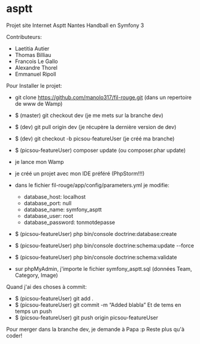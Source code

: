 asptt
=====

Projet site Internet Asptt Nantes Handball en Symfony 3

Contributeurs:
  - Laetitia Autier
  - Thomas Billiau
  - Francois Le Gallo
  - Alexandre Thorel
  - Emmanuel Ripoll

Pour Installer le projet:
  - git clone https://github.com/manolo317/fil-rouge.git  (dans un repertoire de www de Wamp)
  - $ (master) git checkout dev (je me mets sur la branche dev)
  - $ (dev) git pull origin dev (je récupère la dernière version de dev)
  - $ (dev) git checkout -b picsou-featureUser (je créé ma branche)
  - $ (picsou-featureUser) composer update (ou composer.phar update)
  - je lance mon Wamp
  - je créé un projet avec mon IDE préféré (PhpStorm!!!)
  - dans le fichier fil-rouge/app/config/parameters.yml je modifie:
      - database_host: localhost
      - database_port: null
      - database_name: symfony_asptt
      - database_user: root
      - database_password: tonmotdepasse
      
  - $ (picsou-featureUser) php bin/console doctrine:database:create
  - $ (picsou-featureUser) php bin/console doctrine:schema:update --force
  - $ (picsou-featureUser) php bin/console doctrine:schema:validate
  - sur phpMyAdmin, j'importe le fichier symfony_asptt.sql (données Team, Category, Image)
  
  Quand j'ai des choses à commit:
  - $ (picsou-featureUser) git add .
  - $ (picsou-featureUser) git commit -m “Added blabla”
  Et de tems en temps un push
  - $ (picsou-featureUser) git push origin picsou-featureUser

  Pour merger dans la branche dev, je demande à Papa :p
  Reste plus qu'à coder!

